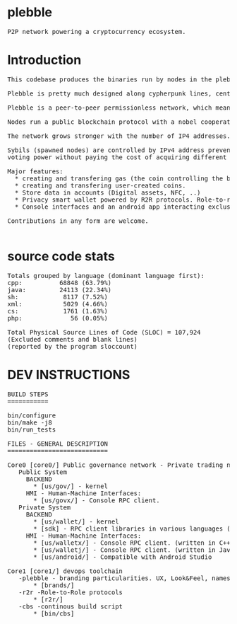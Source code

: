 # plebble
<pre>
P2P network powering a cryptocurrency ecosystem.
</pre>

# Introduction
<pre>
This codebase produces the binaries run by nodes in the plebble network.

Plebble is pretty much designed along cypherpunk lines, centered on values like self-sovereignty, privacy, anonymity, fairness, borderless, inclusive, distributed control and censorship resistance.

Plebble is a peer-to-peer permissionless network, which means that anyone can join.

Nodes run a public blockchain protocol with a nobel cooperative consensus mechanism where users are all paid for their work in transaction verification and network resilience.

The network grows stronger with the number of IP4 addresses.

Sybils (spawned nodes) are controlled by IPv4 address preventing an attacker from accumulating
voting power without paying the cost of acquiring different IPv4 addresses, providing the traits needed to prevent this sort of attack: cost and scarcity.

Major features:
  * creating and transfering gas (the coin controlling the behaviour (cryptoeconomics) of the system).
  * creating and transfering user-created coins.
  * Store data in accounts (Digital assets, NFC, ..)
  * Privacy smart wallet powered by R2R protocols. Role-to-role protocols enable powerful trading capabilities between online wallets.
  * Console interfaces and an android app interacting exclusively with your node.

Contributions in any form are welcome.

</pre>

# source code stats
<pre>
Totals grouped by language (dominant language first):
cpp:          68848 (63.79%)
java:         24113 (22.34%)
sh:            8117 (7.52%)
xml:           5029 (4.66%)
cs:            1761 (1.63%)
php:             56 (0.05%)

Total Physical Source Lines of Code (SLOC) = 107,924
(Excluded comments and blank lines)
(reported by the program sloccount)
</pre>


# DEV INSTRUCTIONS
<pre>
BUILD STEPS
===========

bin/configure
bin/make -j8
bin/run_tests

FILES - GENERAL DESCRIPTION
===========================

Core0 [core0/] Public governance network - Private trading network
   Public System
     BACKEND
       * [us/gov/] - kernel 
     HMI - Human-Machine Interfaces:
       * [us/govx/] - Console RPC client.
   Private System
     BACKEND
       * [us/wallet/] - kernel
       * [sdk] - RPC client libraries in various languages (java, c#, ...)
     HMI - Human-Machine Interfaces:
       * [us/walletx/] - Console RPC client. (written in C++)
       * [us/walletj/] - Console RPC client. (written in Java)
       * [us/android/] - Compatible with Android Studio

Core1 [core1/] devops toolchain
   -plebble - branding particularities. UX, Look&Feel, names, colours, ...
       * [brands/]
   -r2r -Role-to-Role protocols
       * [r2r/]
   -cbs -continous build script
       * [bin/cbs]
</pre>
 
